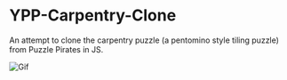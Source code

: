 # YPP-Carpentry-Clone
An attempt to clone the carpentry puzzle (a pentomino style tiling puzzle) from Puzzle Pirates in JS.


![Gif](https://imgur.com/a/DbOclhv)
